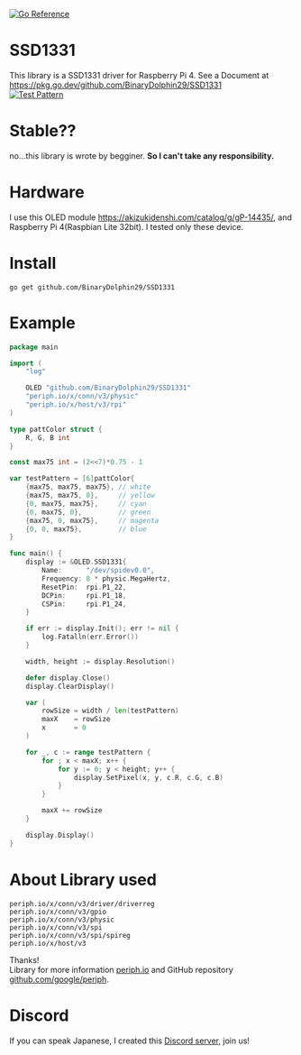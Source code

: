 [![Go Reference](https://pkg.go.dev/badge/github.com/BinaryDolphin29/SSD1331.svg)](https://pkg.go.dev/github.com/BinaryDolphin29/SSD1331)
# SSD1331
This library is a SSD1331 driver for Raspberry Pi 4.
See a Document at https://pkg.go.dev/github.com/BinaryDolphin29/SSD1331  
[![Test Pattern](https://github.com/BinaryDolphin29/SSD1331/blob/master/image/image.JPG)](https://github.com/BinaryDolphin29/SSD1331/tree/master/example/testPattern)

# Stable??
no...this library is wrote by begginer. **So I can't take any responsibility.**

# Hardware
I use this OLED module https://akizukidenshi.com/catalog/g/gP-14435/, and Raspberry Pi 4(Raspbian Lite 32bit). I tested only these device.

# Install
```
go get github.com/BinaryDolphin29/SSD1331
```

# Example
```go
package main

import (
	"log"

	OLED "github.com/BinaryDolphin29/SSD1331"
	"periph.io/x/conn/v3/physic"
	"periph.io/x/host/v3/rpi"
)

type pattColor struct {
	R, G, B int
}

const max75 int = (2<<7)*0.75 - 1

var testPattern = [6]pattColor{
	{max75, max75, max75}, // white
	{max75, max75, 0},     // yellow
	{0, max75, max75},     // cyan
	{0, max75, 0},         // green
	{max75, 0, max75},     // magenta
	{0, 0, max75},         // blue
}

func main() {
	display := &OLED.SSD1331{
		Name:      "/dev/spidev0.0",
		Frequency: 8 * physic.MegaHertz,
		ResetPin:  rpi.P1_22,
		DCPin:     rpi.P1_18,
		CSPin:     rpi.P1_24,
	}

	if err := display.Init(); err != nil {
		log.Fatalln(err.Error())
	}

	width, height := display.Resolution()

	defer display.Close()
	display.ClearDisplay()

	var (
		rowSize = width / len(testPattern)
		maxX    = rowSize
		x       = 0
	)

	for _, c := range testPattern {
		for ; x < maxX; x++ {
			for y := 0; y < height; y++ {
				display.SetPixel(x, y, c.R, c.G, c.B)
			}
		}

		maxX += rowSize
	}

	display.Display()
}
```

# About Library used
```
periph.io/x/conn/v3/driver/driverreg  
periph.io/x/conn/v3/gpio  
periph.io/x/conn/v3/physic  
periph.io/x/conn/v3/spi  
periph.io/x/conn/v3/spi/spireg  
periph.io/x/host/v3
```
Thanks!  
Library for more information [periph.io](https://periph.io/) and GitHub repository [github.com/google/periph](https://github.com/google/periph).

# Discord
If you can speak Japanese, I created this [Discord server](https://discord.gg/r2q4q8R5b8), join us!

